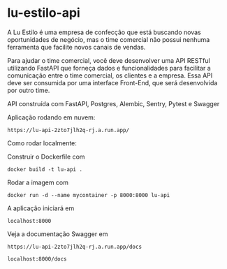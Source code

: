 # lu-estilo-api

A Lu Estilo é uma empresa de confecção que está buscando novas oportunidades de negócio, mas o time comercial não possui nenhuma ferramenta que facilite novos canais de vendas.

Para ajudar o time comercial, você deve desenvolver uma API RESTful utilizando FastAPI que forneça dados e funcionalidades para facilitar a comunicação entre o time comercial, os clientes e a empresa. Essa API deve ser consumida por uma interface Front-End, que será desenvolvida por outro time.

API construída com FastAPI, Postgres, Alembic, Sentry, Pytest e Swagger

Aplicação rodando em nuvem:

`https://lu-api-2zto7jlh2q-rj.a.run.app/`

Como rodar localmente:

Construir o Dockerfile com

`docker build -t lu-api .`

Rodar a imagem com

`docker run -d --name mycontainer -p 8000:8000 lu-api`

A aplicação iniciará em

`localhost:8000`

Veja a documentação Swagger em

`https://lu-api-2zto7jlh2q-rj.a.run.app/docs`

`localhost:8000/docs`